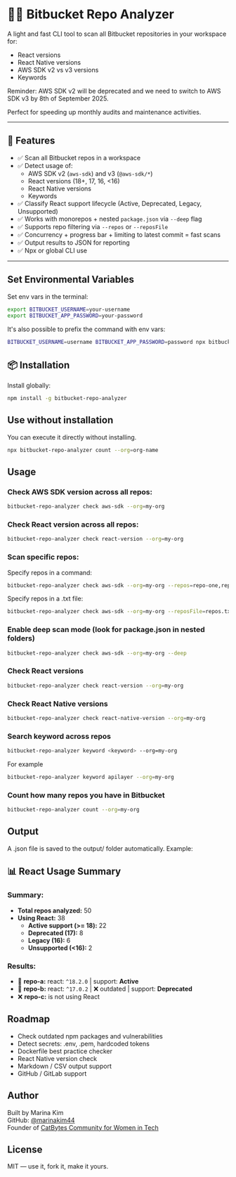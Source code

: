 # 🕵️‍♀️ Bitbucket Repo Analyzer

A light and fast CLI tool to scan all Bitbucket repositories in your workspace for:

- React versions
- React Native versions
- AWS SDK v2 vs v3 versions
- Keywords

Reminder: AWS SDK v2 will be deprecated and we need to switch to AWS SDK v3 by 8th of September 2025.

Perfect for speeding up monthly audits and maintenance activities.

---

## 🚀 Features

- ✅ Scan all Bitbucket repos in a workspace
- ✅ Detect usage of:
  - AWS SDK v2 (`aws-sdk`) and v3 (`@aws-sdk/*`)
  - React versions (18+, 17, 16, <16)
  - React Native versions
  - Keywords
- ✅ Classify React support lifecycle (Active, Deprecated, Legacy, Unsupported)
- ✅ Works with monorepos + nested `package.json` via `--deep` flag
- ✅ Supports repo filtering via `--repos` or `--reposFile`
- ✅ Concurrency + progress bar + limiting to latest commit = fast scans
- ✅ Output results to JSON for reporting
- ✅ Npx or global CLI use

---

## Set Environmental Variables

Set env vars in the terminal:

```bash
export BITBUCKET_USERNAME=your-username
export BITBUCKET_APP_PASSWORD=your-password
```

It's also possible to prefix the command with env vars:

```bash
BITBUCKET_USERNAME=username BITBUCKET_APP_PASSWORD=password npx bitbucket-repo-analyzer count --org=org-name
```

## 📦 Installation

Install globally:

```bash
npm install -g bitbucket-repo-analyzer
```

## Use without installation

You can execute it directly without installing.

```bash
npx bitbucket-repo-analyzer count --org=org-name
```

## Usage

### Check AWS SDK version across all repos:

```bash
bitbucket-repo-analyzer check aws-sdk --org=my-org
```

### Check React version across all repos:

```bash
bitbucket-repo-analyzer check react-version --org=my-org
```

### Scan specific repos:

Specify repos in a command:

```bash
bitbucket-repo-analyzer check aws-sdk --org=my-org --repos=repo-one,repo-two
```

Specify repos in a .txt file:

```bash
bitbucket-repo-analyzer check aws-sdk --org=my-org --reposFile=repos.txt
```

### Enable deep scan mode (look for package.json in nested folders)

```bash
bitbucket-repo-analyzer check aws-sdk --org=my-org --deep
```

### Check React versions

```bash
bitbucket-repo-analyzer check react-version --org=my-org
```

### Check React Native versions

```bash
bitbucket-repo-analyzer check react-native-version --org=my-org
```

### Search keyword across repos

```bash
bitbucket-repo-analyzer keyword <keyword> --org=my-org
```

For example

```bash
bitbucket-repo-analyzer keyword apilayer --org=my-org
```

### Count how many repos you have in Bitbucket

```bash
bitbucket-repo-analyzer count --org=my-org
```

## Output

A .json file is saved to the output/ folder automatically.
Example:

## 📊 React Usage Summary

### Summary:

- **Total repos analyzed:** 50
- **Using React:** 38
  - **Active support (>= 18):** 22
  - **Deprecated (17):** 8
  - **Legacy (16):** 6
  - **Unsupported (<16):** 2

### Results:

- 🔎 **repo-a:** react: `^18.2.0` | support: **Active**
- 🔎 **repo-b:** react: `^17.0.2` | ❌ outdated | support: **Deprecated**
- ❌ **repo-c:** is not using React

## Roadmap

- Check outdated npm packages and vulnerabilities
- Detect secrets: .env, .pem, hardcoded tokens
- Dockerfile best practice checker
- React Native version check
- Markdown / CSV output support
- GitHub / GitLab support

## Author

Built by Marina Kim  
GitHub: [@marinakim44](https://github.com/marinakim44)  
Founder of [CatBytes Community for Women in Tech](https://www.catbytes.io)

## License

MIT — use it, fork it, make it yours.
